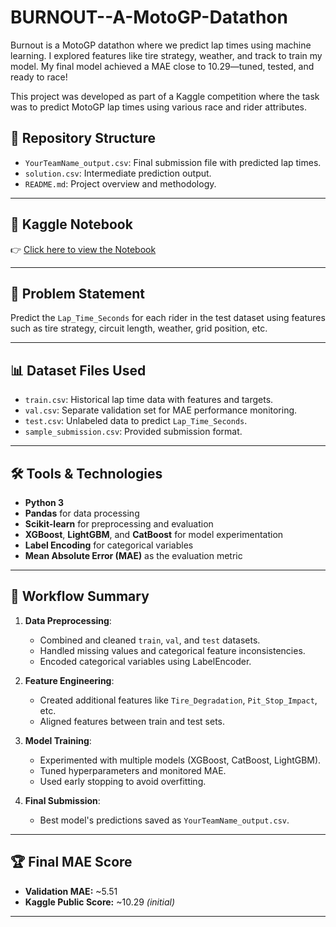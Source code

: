# BURNOUT--A-MotoGP-Datathon
Burnout is a MotoGP datathon where we predict lap times using machine learning. I explored features like tire strategy, weather, and track to train my model. My final model achieved a MAE close to 10.29—tuned, tested, and ready to race! 

This project was developed as part of a Kaggle competition where the task was to predict MotoGP lap times using various race and rider attributes.

## 📂 Repository Structure

- `YourTeamName_output.csv`: Final submission file with predicted lap times.
- `solution.csv`: Intermediate prediction output.
- `README.md`: Project overview and methodology.

---

## 📎 Kaggle Notebook

👉 [Click here to view the  Notebook](https://colab.research.google.com/drive/11JF2cWmPaN_wzSeAw9ZP2G-u2KCdFYXj)

---

## 🧠 Problem Statement

Predict the `Lap_Time_Seconds` for each rider in the test dataset using features such as tire strategy, circuit length, weather, grid position, etc.

---

## 📊 Dataset Files Used

- `train.csv`: Historical lap time data with features and targets.
- `val.csv`: Separate validation set for MAE performance monitoring.
- `test.csv`: Unlabeled data to predict `Lap_Time_Seconds`.
- `sample_submission.csv`: Provided submission format.

---

## 🛠️ Tools & Technologies

- **Python 3**
- **Pandas** for data processing
- **Scikit-learn** for preprocessing and evaluation
- **XGBoost**, **LightGBM**, and **CatBoost** for model experimentation
- **Label Encoding** for categorical variables
- **Mean Absolute Error (MAE)** as the evaluation metric

---

## 🧪 Workflow Summary

1. **Data Preprocessing**:
   - Combined and cleaned `train`, `val`, and `test` datasets.
   - Handled missing values and categorical feature inconsistencies.
   - Encoded categorical variables using LabelEncoder.

2. **Feature Engineering**:
   - Created additional features like `Tire_Degradation`, `Pit_Stop_Impact`, etc.
   - Aligned features between train and test sets.

3. **Model Training**:
   - Experimented with multiple models (XGBoost, CatBoost, LightGBM).
   - Tuned hyperparameters and monitored MAE.
   - Used early stopping to avoid overfitting.

4. **Final Submission**:
   - Best model's predictions saved as `YourTeamName_output.csv`.

---

## 🏆 Final MAE Score

- **Validation MAE:** ~5.51  
- **Kaggle Public Score:** ~10.29 *(initial)* 

---



